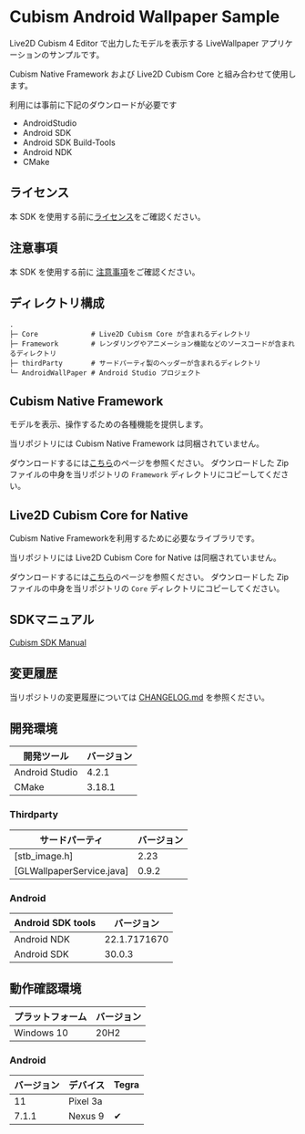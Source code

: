# Cubism Android Wallpaper Sample

Live2D Cubism 4 Editor で出力したモデルを表示する LiveWallpaper アプリケーションのサンプルです。

Cubism Native Framework および Live2D Cubism Core と組み合わせて使用します。

利用には事前に下記のダウンロードが必要です

* AndroidStudio
* Android SDK
* Android SDK Build-Tools
* Android NDK
* CMake


## ライセンス

本 SDK を使用する前に[ライセンス](LICENSE.md)をご確認ください。


## 注意事項

本 SDK を使用する前に [注意事項](NOTICE.md)をご確認ください。

## ディレクトリ構成

```
.
├─ Core             # Live2D Cubism Core が含まれるディレクトリ
├─ Framework        # レンダリングやアニメーション機能などのソースコードが含まれるディレクトリ
├─ thirdParty       # サードパーティ製のヘッダーが含まれるディレクトリ
└─ AndroidWallPaper # Android Studio プロジェクト
```


## Cubism Native Framework

モデルを表示、操作するための各種機能を提供します。

当リポジトリには Cubism Native Framework は同梱されていません。

ダウンロードするには[こちら](https://www.live2d.com/download/cubism-sdk/download-native/)のページを参照ください。
ダウンロードした Zip ファイルの中身を当リポジトリの `Framework` ディレクトリにコピーしてください。


## Live2D Cubism Core for Native

Cubism Native Frameworkを利用するために必要なライブラリです。

当リポジトリには Live2D Cubism Core for Native は同梱されていません。

ダウンロードするには[こちら](https://www.live2d.com/download/cubism-sdk/download-native/)のページを参照ください。
ダウンロードした Zip ファイルの中身を当リポジトリの `Core` ディレクトリにコピーしてください。


## SDKマニュアル

[Cubism SDK Manual](https://docs.live2d.com/cubism-sdk-manual/top/)


## 変更履歴

当リポジトリの変更履歴については [CHANGELOG.md](CHANGELOG.md) を参照ください。


## 開発環境

| 開発ツール | バージョン |
| --- | --- |
| Android Studio | 4.2.1 |
| CMake | 3.18.1 |

### Thirdparty

| サードパーティ | バージョン |
| -------------- | ---------- |
| [stb_image.h]  | 2.23       |
| [GLWallpaperService.java]  | 0.9.2       |

### Android

| Android SDK tools | バージョン |
| --- | --- |
| Android NDK | 22.1.7171670 |
| Android SDK | 30.0.3 |


## 動作確認環境

| プラットフォーム | バージョン |
| --- | --- |
| Windows 10 | 20H2 |

### Android

| バージョン | デバイス | Tegra |
| --- | --- | --- |
| 11 | Pixel 3a | |
| 7.1.1 | Nexus 9 | ✔︎ |
